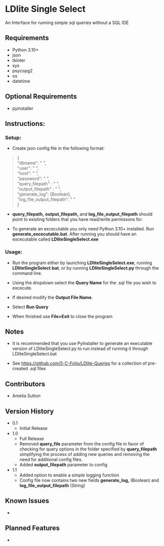 # LDlite Single Select

An Interface for running simple sql queries without a SQL IDE

## Requirements


* Python 3.10+
* json
* tkinter
* sys
* psycopg2
* os
* datetime

## Optional Requirements
* pyinstaller
  

## __Instructions:__

### Setup:
* Create json config file in the following format:
>{\
    "dbname": " ",\
    "user": " ",\
    "host": " ",\
    "password": " ",\
    "query_filepath" : " ",\
    "output_filepath" : " ",\
    "generate_log": [Boolean],\
    "log_file_output_filepath": " "\
}

* **query_filepath,**  **output_filepath,** and **log_file_output_filepath** should point to existing folders that you have read/write permissons for.
  
* To generate an excecutable you only need Python 3.10+ installed. Run **generate_excecutable.bat**. After running you should have an excecutable called **LDliteSingleSelect.exe**
### Usage:
* Run the program either by launching **LDliteSingleSelect.exe**, running **LDliteSingleSelect.bat**, or by running **LDliteSingleSelect.py** through the command line.
  
* Using the dropdown select the **Query Name** for the .sql file you wish to excecute.
  
* If desired modify the **Output File Name**.
  
* Select **Run Query**
  
* When finished use **File>Exit** to close the program
  
## Notes
* It is recommended that you use PyInstaller to generate an executable version of LDliteSingleSelect.py to run instead 
of running it through LDliteSingleSelect.bat

* See https://github.com/5-C-Folio/LDlite-Queries for a collection of pre-created .sql files

## Contributors


* Amelia Sutton


## Version History

* 0.1
    * Initial Release
* 1.0
    * Full Release
    * Removed **query_file** parameter from the config file in favor of checking for query options in the folder specified by **query_filepath** simplifying the process of adding new queries and removing the need for additional config files.
    * Added **output_filepath** parameter to config
* 1.1
    * Added option to enable a simple logging function
    * Config file now contains two new fields **generate_log,** (Boolean) and **log_file_output_filepath** (String)
    
## Known Issues
* 
## Planned Features
*

